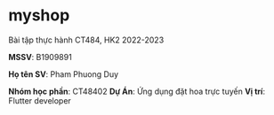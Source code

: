 # myshop

Bài tập thực hành CT484, HK2 2022-2023

**MSSV**: B1909891

**Họ tên SV**: Pham Phuong Duy

**Nhóm học phần**: CT48402
**Dự Án**: Ứng dụng đặt hoa trực tuyến
**Vị trí**: Flutter developer
